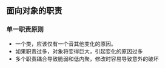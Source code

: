 ## 面向对象的职责

### 单一职责原则
- 一个类，应该仅有一个音其他变化的原因。
- 如果职责过多，对象将变得巨大，引起变化的原因过多
- 多个职责耦合导致脆弱和低内聚，修改时容易导致意外的破坏
  